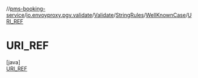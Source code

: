 //[pms-booking-service](../../../../../../index.md)/[io.envoyproxy.pgv.validate](../../../../index.md)/[Validate](../../../index.md)/[StringRules](../../index.md)/[WellKnownCase](../index.md)/[URI_REF](index.md)

# URI_REF

[java]\
[URI_REF](index.md)